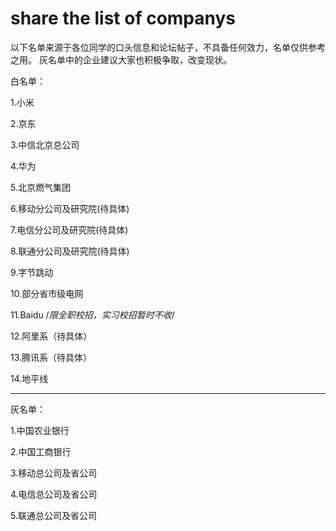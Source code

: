 # share the list of companys
以下名单来源于各位同学的口头信息和论坛帖子，不具备任何效力，名单仅供参考之用。
灰名单中的企业建议大家也积极争取，改变现状。

白名单：

1.小米

2.京东

3.中信北京总公司

4.华为

5.北京燃气集团

6.移动分公司及研究院(待具体)

7.电信分公司及研究院(待具体)

8.联通分公司及研究院(待具体)

9.字节跳动

10.部分省市级电网

11.Baidu /*限全职校招，实习校招暂时不收*/

12.阿里系（待具体）

13.腾讯系（待具体）

14.地平线

-----------------

灰名单：

1.中国农业银行

2.中国工商银行

3.移动总公司及省公司

4.电信总公司及省公司

5.联通总公司及省公司
